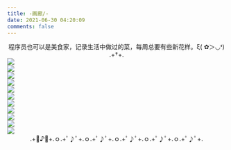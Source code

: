 ```yaml
---
title: -画廊/-
date: 2021-06-30 04:20:09
comments: false
---
```

<center>程序员也可以是美食家，记录生活中做过的菜，每周总要有些新花样。ξ( ✿＞◡❛)</center>
<center>
	.+†+.</center>
<div class="gallery-page">
	<div class="img-list">
		<div class="img-column">
			<a href="https://tva1.sinaimg.cn/large/008i3skNly1gs0o0wqrpvj30u0140dii.jpg" target="_Blank" name="杭椒牛肉"><img src="https://tva1.sinaimg.cn/large/008i3skNly1gs0o0wqrpvj30u0140dii.jpg"></a>
		</div>
		<div class="img-column">
			<a href="https://tva1.sinaimg.cn/large/008i3skNly1gs0o3p8pp3j30u014041j.jpg" target="_Blank" name="椒盐排骨"><img src="https://tva1.sinaimg.cn/large/008i3skNly1gs0o3p8pp3j30u014041j.jpg"></a>
		</div>
		<div class="img-column">
			<a href="https://tva1.sinaimg.cn/large/008i3skNly1gs0o4zscjdj30u0140juj.jpg" target="_Blank" name="双椒皮蛋豆腐"><img src="https://tva1.sinaimg.cn/large/008i3skNly1gs0o4zscjdj30u0140juj.jpg"></a>
		</div>	
	</div>
	<div class="img-list">
		<div class="img-column"> 
			<a href="https://tva1.sinaimg.cn/large/008i3skNly1gs0o6rwqfdj30u0140wh1.jpg" target="_Blank" name="可乐鸡翅"><img src="https://tva1.sinaimg.cn/large/008i3skNly1gs0o6rwqfdj30u0140wh1.jpg"></a>
		</div>
		<div class="img-column">
			<a href="https://tva1.sinaimg.cn/large/008i3skNly1gs0o7qlr60j60u014041x02.jpg" target="_Blank" name="爆炒皮皮虾"><img src="https://tva1.sinaimg.cn/large/008i3skNly1gs0o7qlr60j60u014041x02.jpg"></a>
		</div>
		<div class="img-column">
			<a href="https://tva1.sinaimg.cn/large/008i3skNly1gs0o8iramej30u0140n0i.jpg" target="_Blank" name="
			凉拌佛手瓜"><img src="https://tva1.sinaimg.cn/large/008i3skNly1gs0o8iramej30u0140n0i.jpg"></a>
		</div>	
	</div>
	<div class="img-list">
		<div class="img-column"> 
			<a href="https://tva1.sinaimg.cn/large/008i3skNly1gs8qeligmpj30u01400vn.jpg" target="_Blank" name="脆皮五花肉"><img src="https://tva1.sinaimg.cn/large/008i3skNly1gs8qeligmpj30u01400vn.jpg"></a>
		</div>
		<div class="img-column">
			<a href="https://tva1.sinaimg.cn/large/008i3skNly1gs8qg5d49mj30u0140whn.jpg" target="_Blank" name="红烧嫩豆腐"><img src="https://tva1.sinaimg.cn/large/008i3skNly1gs8qg5d49mj30u0140whn.jpg"></a>
		</div>
		<div class="img-column"> 
			<a href="https://tva1.sinaimg.cn/large/008i3skNly1gs8qeligmpj30u01400vn.jpg" target="_Blank" name="红烧鲳鱼"><img src="https://timemachine-blog.oss-cn-beijing.aliyuncs.com/img/q464t.jpg"></a>
		</div>
	</div>
	<div class="img-list">
		<div class="img-column">
			<a href="https://tva1.sinaimg.cn/large/008i3skNly1gsdeehocn0j31400u040y.jpg" target="_Blank" name="老虎杠子鸡"><img src="https://tva1.sinaimg.cn/large/008i3skNly1gsdeehocn0j31400u040y.jpg"></a>
		</div>
		<div class="img-column"> 
			<a href="https://tva1.sinaimg.cn/large/008i3skNly1gsdeh6dkijj30u0140q6n.jpg" target="_Blank" name="干煸菜花"><img src="https://tva1.sinaimg.cn/large/008i3skNly1gsdeh6dkijj30u0140q6n.jpg"></a>
		</div>
	</div>

</div>
<center>.+ﾟ♪ﾟ+.ｏ.+ﾟ♪ﾟ+.ｏ.+ﾟ♪ﾟ+.ｏ.+ﾟ♪ﾟ+.ｏ.+ﾟ♪ﾟ+.ｏ.+ﾟ♪ﾟ+.</center>
